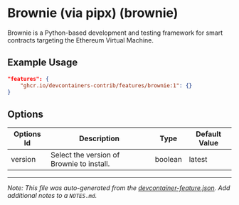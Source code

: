 
# Brownie (via pipx) (brownie)

Brownie is a Python-based development and testing framework for smart contracts targeting the Ethereum Virtual Machine.

## Example Usage

```json
"features": {
    "ghcr.io/devcontainers-contrib/features/brownie:1": {}
}
```

## Options

| Options Id | Description | Type | Default Value |
|-----|-----|-----|-----|
| version | Select the version of Brownie to install. | boolean | latest |



---

_Note: This file was auto-generated from the [devcontainer-feature.json](https://github.com/devcontainers-contrib/features/blob/main/src/brownie/devcontainer-feature.json).  Add additional notes to a `NOTES.md`._
